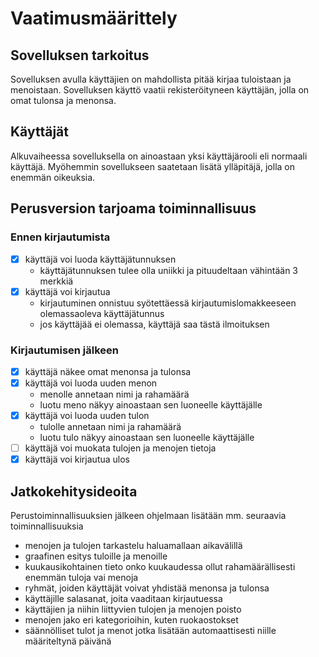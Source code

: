 # Vaatimusmäärittely

## Sovelluksen tarkoitus

Sovelluksen avulla käyttäjien on mahdollista pitää kirjaa tuloistaan ja menoistaan. Sovelluksen käyttö vaatii rekisteröityneen käyttäjän, jolla on omat tulonsa ja menonsa.

## Käyttäjät

Alkuvaiheessa sovelluksella on ainoastaan yksi käyttäjärooli eli normaali käyttäjä. Myöhemmin sovellukseen saatetaan lisätä ylläpitäjä, jolla on enemmän oikeuksia.

## Perusversion tarjoama toiminnallisuus

### Ennen kirjautumista

- [x] käyttäjä voi luoda käyttäjätunnuksen
  - käyttäjätunnuksen tulee olla uniikki ja pituudeltaan vähintään 3 merkkiä
- [x] käyttäjä voi kirjautua
  - kirjautuminen onnistuu syötettäessä kirjautumislomakkeeseen olemassaoleva käyttäjätunnus
  - jos käyttäjää ei olemassa, käyttäjä saa tästä ilmoituksen

### Kirjautumisen jälkeen

- [x] käyttäjä näkee omat menonsa ja tulonsa
- [x] käyttäjä voi luoda uuden menon
  - menolle annetaan nimi ja rahamäärä
  - luotu meno näkyy ainoastaan sen luoneelle käyttäjälle
- [x] käyttäjä voi luoda uuden tulon
  - tulolle annetaan nimi ja rahamäärä
  - luotu tulo näkyy ainoastaan sen luoneelle käyttäjälle
- [ ] käyttäjä voi muokata tulojen ja menojen tietoja
- [x] käyttäjä voi kirjautua ulos

## Jatkokehitysideoita

Perustoiminnallisuuksien jälkeen ohjelmaan lisätään mm. seuraavia toiminnallisuuksia

- menojen ja tulojen tarkastelu haluamallaan aikavälillä
- graafinen esitys tuloille ja menoille
- kuukausikohtainen tieto onko kuukaudessa ollut rahamäärällisesti enemmän tuloja vai menoja
- ryhmät, joiden käyttäjät voivat yhdistää menonsa ja tulonsa
- käyttäjille salasanat, joita vaaditaan kirjautuessa
- käyttäjien ja niihin liittyvien tulojen ja menojen poisto
- menojen jako eri kategorioihin, kuten ruokaostokset
- säännölliset tulot ja menot jotka lisätään automaattisesti niille määriteltynä päivänä
